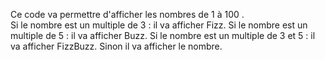 Ce code va permettre d'afficher les nombres de 1 à 100 . <br>
Si le nombre est un multiple de 3 : il va afficher Fizz.
Si le nombre est un multiple de 5 : il va afficher Buzz.
Si le nombre est un multiple de 3 et 5 : il va afficher FizzBuzz.
Sinon il va afficher le nombre.
